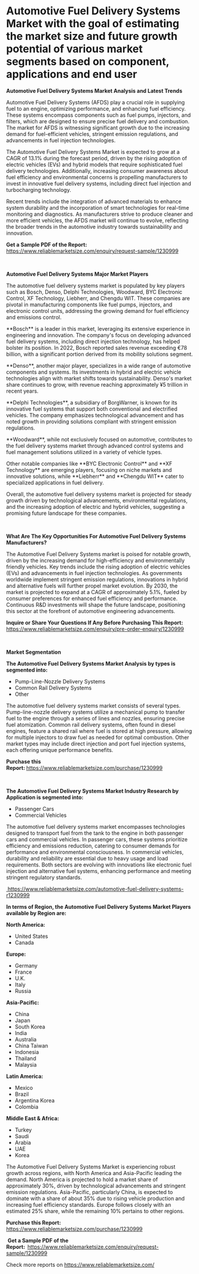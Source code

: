 <p><h1>Automotive Fuel Delivery Systems Market with the goal of estimating the market size and future growth potential of various market segments based on component, applications and end user</h1></p><p><strong>Automotive Fuel Delivery Systems Market Analysis and Latest Trends</strong></p>
<p><p>Automotive Fuel Delivery Systems (AFDS) play a crucial role in supplying fuel to an engine, optimizing performance, and enhancing fuel efficiency. These systems encompass components such as fuel pumps, injectors, and filters, which are designed to ensure precise fuel delivery and combustion. The market for AFDS is witnessing significant growth due to the increasing demand for fuel-efficient vehicles, stringent emission regulations, and advancements in fuel injection technologies.</p><p>The Automotive Fuel Delivery Systems Market is expected to grow at a CAGR of 13.1% during the forecast period, driven by the rising adoption of electric vehicles (EVs) and hybrid models that require sophisticated fuel delivery technologies. Additionally, increasing consumer awareness about fuel efficiency and environmental concerns is propelling manufacturers to invest in innovative fuel delivery systems, including direct fuel injection and turbocharging technology. </p><p>Recent trends include the integration of advanced materials to enhance system durability and the incorporation of smart technologies for real-time monitoring and diagnostics. As manufacturers strive to produce cleaner and more efficient vehicles, the AFDS market will continue to evolve, reflecting the broader trends in the automotive industry towards sustainability and innovation.</p></p>
<p><strong>Get a Sample PDF of the Report:&nbsp;</strong> <a href="https://www.reliablemarketsize.com/enquiry/request-sample/1230999?utm_campaign=3574&utm_medium=2&utm_source=Github&utm_content=ia&utm_term=30032025&utm_id=automotive-fuel-delivery-systems">https://www.reliablemarketsize.com/enquiry/request-sample/1230999</a></p>
<p>&nbsp;</p>
<p><strong>Automotive Fuel Delivery Systems Major Market Players</strong></p>
<p><p>The automotive fuel delivery systems market is populated by key players such as Bosch, Denso, Delphi Technologies, Woodward, BYC Electronic Control, XF Technology, Liebherr, and Chengdu WIT. These companies are pivotal in manufacturing components like fuel pumps, injectors, and electronic control units, addressing the growing demand for fuel efficiency and emissions control.</p><p>**Bosch** is a leader in this market, leveraging its extensive experience in engineering and innovation. The company's focus on developing advanced fuel delivery systems, including direct injection technology, has helped bolster its position. In 2022, Bosch reported sales revenue exceeding €78 billion, with a significant portion derived from its mobility solutions segment.</p><p>**Denso**, another major player, specializes in a wide range of automotive components and systems. Its investments in hybrid and electric vehicle technologies align with market shifts towards sustainability. Denso's market share continues to grow, with revenue reaching approximately ¥5 trillion in recent years.</p><p>**Delphi Technologies**, a subsidiary of BorgWarner, is known for its innovative fuel systems that support both conventional and electrified vehicles. The company emphasizes technological advancement and has noted growth in providing solutions compliant with stringent emission regulations.</p><p>**Woodward**, while not exclusively focused on automotive, contributes to the fuel delivery systems market through advanced control systems and fuel management solutions utilized in a variety of vehicle types.</p><p>Other notable companies like **BYC Electronic Control** and **XF Technology** are emerging players, focusing on niche markets and innovative solutions, while **Liebherr** and **Chengdu WIT** cater to specialized applications in fuel delivery.</p><p>Overall, the automotive fuel delivery systems market is projected for steady growth driven by technological advancements, environmental regulations, and the increasing adoption of electric and hybrid vehicles, suggesting a promising future landscape for these companies.</p></p>
<p>&nbsp;</p>
<p><strong>What Are The Key Opportunities For Automotive Fuel Delivery Systems Manufacturers?</strong></p>
<p><p>The Automotive Fuel Delivery Systems market is poised for notable growth, driven by the increasing demand for high-efficiency and environmentally friendly vehicles. Key trends include the rising adoption of electric vehicles (EVs) and advancements in fuel injection technologies. As governments worldwide implement stringent emission regulations, innovations in hybrid and alternative fuels will further propel market evolution. By 2030, the market is projected to expand at a CAGR of approximately 5.1%, fueled by consumer preferences for enhanced fuel efficiency and performance. Continuous R&D investments will shape the future landscape, positioning this sector at the forefront of automotive engineering advancements.</p></p>
<p><strong>Inquire or Share Your Questions If Any Before Purchasing This Report:</strong> <a href="https://www.reliablemarketsize.com/enquiry/pre-order-enquiry/1230999?utm_campaign=3574&utm_medium=2&utm_source=Github&utm_content=ia&utm_term=30032025&utm_id=automotive-fuel-delivery-systems">https://www.reliablemarketsize.com/enquiry/pre-order-enquiry/1230999</a></p>
<p>&nbsp;</p>
<p><strong>Market Segmentation</strong></p>
<p><strong>The Automotive Fuel Delivery Systems Market Analysis by types is segmented into:</strong></p>
<p><ul><li>Pump-Line-Nozzle Delivery Systems</li><li>Common Rail Delivery Systems</li><li>Other</li></ul></p>
<p><p>The automotive fuel delivery systems market consists of several types. Pump-line-nozzle delivery systems utilize a mechanical pump to transfer fuel to the engine through a series of lines and nozzles, ensuring precise fuel atomization. Common rail delivery systems, often found in diesel engines, feature a shared rail where fuel is stored at high pressure, allowing for multiple injectors to draw fuel as needed for optimal combustion. Other market types may include direct injection and port fuel injection systems, each offering unique performance benefits.</p></p>
<p><strong>Purchase this Report:&nbsp;</strong><a href="https://www.reliablemarketsize.com/purchase/1230999?utm_campaign=3574&utm_medium=2&utm_source=Github&utm_content=ia&utm_term=30032025&utm_id=automotive-fuel-delivery-systems">https://www.reliablemarketsize.com/purchase/1230999</a></p>
<p>&nbsp;</p>
<p><strong>The Automotive Fuel Delivery Systems Market Industry Research by Application is segmented into:</strong></p>
<p><ul><li>Passenger Cars</li><li>Commercial Vehicles</li></ul></p>
<p><p>The automotive fuel delivery systems market encompasses technologies designed to transport fuel from the tank to the engine in both passenger cars and commercial vehicles. In passenger cars, these systems prioritize efficiency and emissions reduction, catering to consumer demands for performance and environmental consciousness. In commercial vehicles, durability and reliability are essential due to heavy usage and load requirements. Both sectors are evolving with innovations like electronic fuel injection and alternative fuel systems, enhancing performance and meeting stringent regulatory standards.</p></p>
<p><a href="https://www.reliablemarketsize.com/automotive-fuel-delivery-systems-r1230999?utm_campaign=3574&utm_medium=2&utm_source=Github&utm_content=ia&utm_term=30032025&utm_id=automotive-fuel-delivery-systems">&nbsp;https://www.reliablemarketsize.com/automotive-fuel-delivery-systems-r1230999</a></p>
<p><strong>In terms of Region, the Automotive Fuel Delivery Systems Market Players available by Region are:</strong></p>
<p>
    <p> <strong> North America: </strong>
        <ul>
            <li>United States</li>
            <li>Canada</li>
        </ul>
        </p> 
    <p> <strong> Europe: </strong>
        <ul>
            <li>Germany</li>
            <li>France</li>
            <li>U.K.</li>
            <li>Italy</li>
            <li>Russia</li>
        </ul>
        </p> 
    <p> <strong> Asia-Pacific: </strong>
        <ul>
            <li>China</li>
            <li>Japan</li>
            <li>South Korea</li>
            <li>India</li>
            <li>Australia</li>
            <li>China Taiwan</li>
            <li>Indonesia</li>
            <li>Thailand</li>
            <li>Malaysia</li>
        </ul>
        </p> 
    <p> <strong> Latin America: </strong>
        <ul>
            <li>Mexico</li>
            <li>Brazil</li>
            <li>Argentina Korea</li>
            <li>Colombia</li>
        </ul>
        </p> 
    <p> <strong> Middle East & Africa: </strong>
        <ul>
            <li>Turkey</li>
            <li>Saudi</li>
            <li>Arabia</li>
            <li>UAE</li>
            <li>Korea</li>
        </ul>
    </p>
    </p>
<p><p>The Automotive Fuel Delivery Systems Market is experiencing robust growth across regions, with North America and Asia-Pacific leading the demand. North America is projected to hold a market share of approximately 30%, driven by technological advancements and stringent emission regulations. Asia-Pacific, particularly China, is expected to dominate with a share of about 35% due to rising vehicle production and increasing fuel efficiency standards. Europe follows closely with an estimated 25% share, while the remaining 10% pertains to other regions.</p></p>
<p><strong>Purchase this Report: </strong><a href="https://www.reliablemarketsize.com/purchase/1230999?utm_campaign=3574&utm_medium=2&utm_source=Github&utm_content=ia&utm_term=30032025&utm_id=automotive-fuel-delivery-systems">https://www.reliablemarketsize.com/purchase/1230999</a></p>
<p>&nbsp;<strong>Get a Sample PDF of the Report:&nbsp;&nbsp;</strong><a href="https://www.reliablemarketsize.com/enquiry/request-sample/1230999?utm_campaign=3574&utm_medium=2&utm_source=Github&utm_content=ia&utm_term=30032025&utm_id=automotive-fuel-delivery-systems">https://www.reliablemarketsize.com/enquiry/request-sample/1230999</a></p>
<p><strong></strong></p>
<p>Check more reports on <a href="https://www.reliablemarketsize.com/?utm_campaign=3574&utm_medium=2&utm_source=Github&utm_content=ia&utm_term=30032025&utm_id=automotive-fuel-delivery-systems">https://www.reliablemarketsize.com/</a></p>